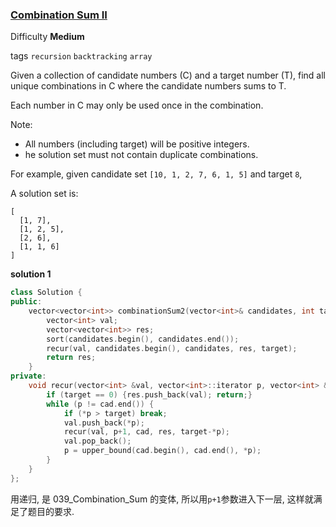 ### [Combination Sum II](https://leetcode.com/problems/combination-sum-ii/)

Difficulty **Medium**

tags `recursion` `backtracking` `array`

Given a collection of candidate numbers (C) and a target number (T), find all unique combinations in C where the candidate numbers sums to T.

Each number in C may only be used once in the combination.

Note:
- All numbers (including target) will be positive integers.
- he solution set must not contain duplicate combinations.

For example, given candidate set `[10, 1, 2, 7, 6, 1, 5]` and target `8`,

A solution set is:
```
[
  [1, 7],
  [1, 2, 5],
  [2, 6],
  [1, 1, 6]
]
```

**solution 1**
```c++
class Solution {
public:
    vector<vector<int>> combinationSum2(vector<int>& candidates, int target) {
        vector<int> val;
        vector<vector<int>> res;
        sort(candidates.begin(), candidates.end());
        recur(val, candidates.begin(), candidates, res, target);
        return res;
    }
private:
    void recur(vector<int> &val, vector<int>::iterator p, vector<int> &cad, vector<vector<int>> &res, int target) {
        if (target == 0) {res.push_back(val); return;}
        while (p != cad.end()) {
            if (*p > target) break;
            val.push_back(*p);
            recur(val, p+1, cad, res, target-*p);
            val.pop_back();
            p = upper_bound(cad.begin(), cad.end(), *p);
        }
    }
};
```

用递归, 是 039_Combination_Sum 的变体, 所以用`p+1`参数进入下一层, 这样就满足了题目的要求.
